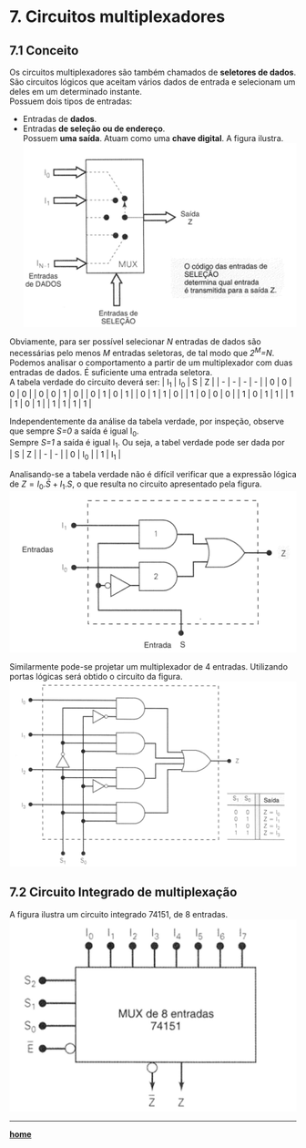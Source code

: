 # 7. Circuitos multiplexadores

## 7.1 Conceito
Os circuitos multiplexadores são também chamados de **seletores de dados**.  
São circuitos lógicos que aceitam vários dados de entrada e selecionam um deles em um determinado instante.  
Possuem dois tipos de entradas:
- Entradas de **dados**.
- Entradas **de seleção ou de endereço**.  
Possuem **uma saída**.
Atuam como uma **chave digital**.
A figura ilustra.  
![Circuito multiplexador](/sisdig_aulas/images_sisdig/multiplexador.jpg)

Obviamente, para ser possível selecionar *N* entradas de dados são necessárias pelo menos *M* entradas seletoras, de tal modo que *2<sup>M</sup>=N*.  
Podemos analisar o comportamento a partir de um multiplexador com duas entradas de dados. É suficiente uma entrada seletora.  
A tabela verdade do circuito deverá ser:
| I<sub>1</sub> | I<sub>0</sub> | S | Z |
| - | - | - | - |
| 0 | 0 |  0 | 0 |
| 0 | 0 |  1 | 0 |
| 0 | 1 |  0 | 1 |
| 0 | 1 |  1 | 0 |
| 1 | 0 |  0 | 0 |
| 1 | 0 |  1 | 1 |
| 1 | 1 |  0 | 1 |
| 1 | 1 |  1 | 1 |

Independentemente da análise da tabela verdade, por inspeção, observe que sempre *S=0* a saída é igual I<sub>0</sub>.  
Sempre *S=1* a saída é igual I<sub>1</sub>. Ou seja, a tabel verdade pode ser dada por  
| S | Z |
| - | - |
| 0 | I<sub>0</sub> |
| 1 | I<sub>1</sub> |

Analisando-se a tabela verdade não é difícil verificar que a expressão lógica de $Z=I_0.\bar{S}+I_1.S$, o que resulta no circuito apresentado pela figura.
![Circuito multiplexador de 2 entradas](/sisdig_aulas/images_sisdig/multiplexador2entradas.jpg)

Similarmente pode-se projetar um multiplexador de 4 entradas. Utilizando portas lógicas será obtido o circuito da figura.
![Circuito multiplexador de 4 entradas](/sisdig_aulas/images_sisdig/multiplexador4entradas.jpg)

## 7.2 Circuito Integrado de multiplexação
A figura ilustra um circuito integrado 74151, de 8 entradas.  
![Circuito multiplexador de 8 entradas](/sisdig_aulas/images_sisdig/multiplexador8entradas.jpg)

___
**[home](/sisdig_aulas.md)**  


